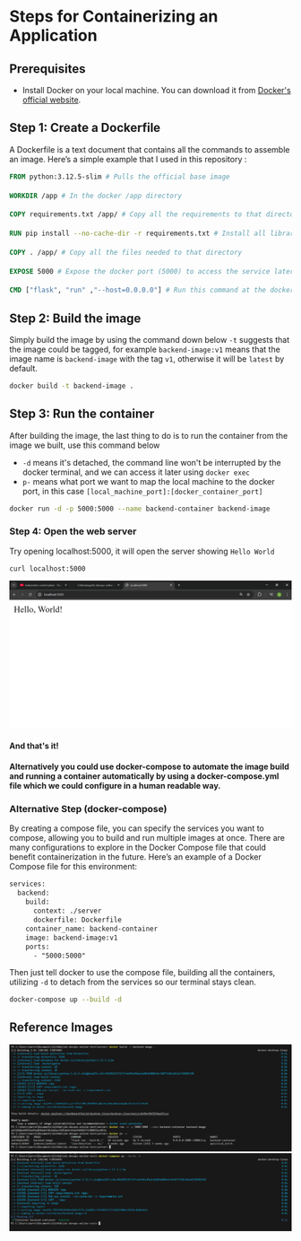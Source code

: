 # Steps for Containerizing an Application

## Prerequisites
- Install Docker on your local machine. You can download it from [Docker's official website](https://www.docker.com/get-started).

## Step 1: Create a Dockerfile
A Dockerfile is a text document that contains all the commands to assemble an image. Here’s a simple example that I used in this repository :

```dockerfile
FROM python:3.12.5-slim # Pulls the official base image
    
WORKDIR /app # In the docker /app directory

COPY requirements.txt /app/ # Copy all the requirements to that directory

RUN pip install --no-cache-dir -r requirements.txt # Install all libraries needed there

COPY . /app/ # Copy all the files needed to that directory

EXPOSE 5000 # Expose the docker port (5000) to access the service later

CMD ["flask", "run" ,"--host=0.0.0.0"] # Run this command at the docker environment
```

## Step 2: Build the image
Simply build the image by using the command down below ```-t``` suggests that the image could be tagged, for example ```backend-image:v1``` means that the image name is ```backend-image``` with the tag ```v1```, otherwise it will be ```latest``` by default.
```bash
docker build -t backend-image .
```

## Step 3: Run the container
After building the image, the last thing to do is to run the container from the image we built, use this command below
- ```-d``` means it's detached, the command line won't be interrupted by the docker terminal, and we can access it later using ```docker exec```
- ```p-``` means what port we want to map the local machine to the docker port, in this case ```[local_machine_port]:[docker_container_port]```

```bash
docker run -d -p 5000:5000 --name backend-container backend-image
```

### Step 4: Open the web server
Try opening localhost:5000, it will open the server showing ```Hello World```
```
curl localhost:5000
```

![Local webserver](./readme-data/3.png)

#### And that's it!


#### Alternatively you could use docker-compose to automate the image build and running a container automatically by using a docker-compose.yml file which we could configure in a human readable way.

### Alternative Step (docker-compose)
By creating a compose file, you can specify the services you want to compose, allowing you to build and run multiple images at once. There are many configurations to explore in the Docker Compose file that could benefit containerization in the future. Here’s an example of a Docker Compose file for this environment:
```docker
services:
  backend:
    build:
      context: ./server
      dockerfile: Dockerfile
    container_name: backend-container
    image: backend-image:v1
    ports:
      - "5000:5000"

```

Then just tell docker to use the compose file, building all the containers, utilizing ```-d``` to detach from the services so our terminal stays clean.
``` bash
docker-compose up --build -d
```




## Reference Images
![Local webserver](./readme-data/1.png)
![Local webserver](./readme-data/2.png)